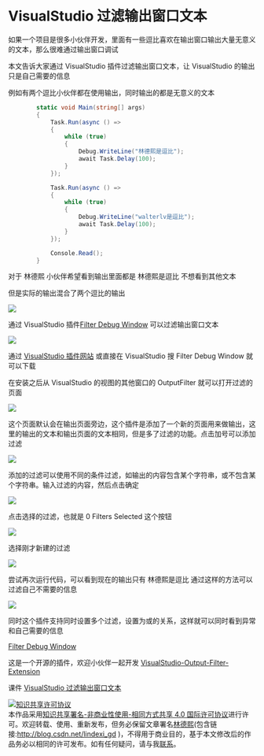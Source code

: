 # VisualStudio 过滤输出窗口文本

如果一个项目是很多小伙伴开发，里面有一些逗比喜欢在输出窗口输出大量无意义的文本，那么很难通过输出窗口调试

本文告诉大家通过 VisualStudio 插件过滤输出窗口文本，让 VisualStudio 的输出只是自己需要的信息

<!--more-->
<!-- CreateTime:2019/2/24 11:10:07 -->

<!-- csdn -->

例如有两个逗比小伙伴都在使用输出，同时输出的都是无意义的文本

```csharp
        static void Main(string[] args)
        {
            Task.Run(async () =>
            {
                while (true)
                {
                    Debug.WriteLine("林德熙是逗比");
                    await Task.Delay(100);
                }
            });

            Task.Run(async () =>
            {
                while (true)
                {
                    Debug.WriteLine("walterlv是逗比");
                    await Task.Delay(100);
                }
            });

            Console.Read();
        }
```

对于 林德熙 小伙伴希望看到输出里面都是 林德熙是逗比 不想看到其他文本

但是实际的输出混合了两个逗比的输出

![](http://cdn.lindexi.site/lindexi%2F2019223154329248)

通过 VisualStudio 插件[Filter Debug Window](https://marketplace.visualstudio.com/items?itemName=nertilpoci.FilterDebugWindow ) 可以过滤输出窗口文本

<!-- ![](image/VisualStudio 过滤输出窗口文本/VisualStudio 过滤输出窗口文本0.png) -->

![](http://cdn.lindexi.site/lindexi%2F201922411520834)

通过 [VisualStudio 插件网站](https://marketplace.visualstudio.com/items?itemName=nertilpoci.FilterDebugWindow ) 或直接在 VisualStudio 搜 Filter Debug Window 就可以下载

在安装之后从 VisualStudio 的视图的其他窗口的 OutputFilter 就可以打开过滤的页面

<!-- ![](image/VisualStudio 过滤输出窗口文本/VisualStudio 过滤输出窗口文本1.png) -->

![](https://i.loli.net/2019/02/23/5c70fb6a650b5.png)

这个页面默认会在输出页面旁边，这个插件是添加了一个新的页面用来做输出，这里的输出的文本和输出页面的文本相同，但是多了过滤的功能。点击加号可以添加过滤

<!-- ![](image/VisualStudio 过滤输出窗口文本/VisualStudio 过滤输出窗口文本2.png) -->

![](http://cdn.lindexi.site/lindexi%2F201922315524988)

添加的过滤可以使用不同的条件过滤，如输出的内容包含某个字符串，或不包含某个字符串。输入过滤的内容，然后点击确定

<!-- ![](image/VisualStudio 过滤输出窗口文本/VisualStudio 过滤输出窗口文本3.png) -->

![](http://cdn.lindexi.site/lindexi%2F2019223155348157)

点击选择的过滤，也就是 0 Filters Selected 这个按钮

<!-- ![](image/VisualStudio 过滤输出窗口文本/VisualStudio 过滤输出窗口文本4.png) -->

![](http://cdn.lindexi.site/lindexi%2F2019223155432965)

选择刚才新建的过滤

<!-- ![](image/VisualStudio 过滤输出窗口文本/VisualStudio 过滤输出窗口文本5.png) -->

![](http://cdn.lindexi.site/lindexi%2F2019223155458518)

尝试再次运行代码，可以看到现在的输出只有 林德熙是逗比 通过这样的方法可以过滤自己不需要的信息

![](http://cdn.lindexi.site/lindexi%2F2019223155829363)

同时这个插件支持同时设置多个过滤，设置为或的关系，这样就可以同时看到异常和自己需要的信息

[Filter Debug Window](https://marketplace.visualstudio.com/items?itemName=nertilpoci.FilterDebugWindow )

这是一个开源的插件，欢迎小伙伴一起开发 [VisualStudio-Output-Filter-Extension](https://github.com/nertilpoci/VisualStudio-Output-Filter-Extension )

课件 [VisualStudio 过滤输出窗口文本](https://r302.cc/mXzan5?platform=enpc&channel=copylink )

<a rel="license" href="http://creativecommons.org/licenses/by-nc-sa/4.0/"><img alt="知识共享许可协议" style="border-width:0" src="https://licensebuttons.net/l/by-nc-sa/4.0/88x31.png" /></a><br />本作品采用<a rel="license" href="http://creativecommons.org/licenses/by-nc-sa/4.0/">知识共享署名-非商业性使用-相同方式共享 4.0 国际许可协议</a>进行许可。欢迎转载、使用、重新发布，但务必保留文章署名[林德熙](http://blog.csdn.net/lindexi_gd)(包含链接:http://blog.csdn.net/lindexi_gd )，不得用于商业目的，基于本文修改后的作品务必以相同的许可发布。如有任何疑问，请与我[联系](mailto:lindexi_gd@163.com)。